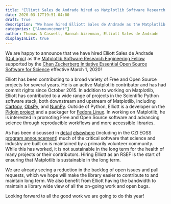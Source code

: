 ```yaml
---
title: "Elliott Sales de Andrade hired as Matplotlib Software Research Engineering Fellow"
date: 2020-03-17T19:51-04:00
draft: True
description: "We have hired Elliott Sales de Andrade as the Matplotlib Software Research Engineering Fellow supported by the Chan Zuckerberg Initiative Essential Open Source Software for Science"
categories: ["Announcement"]
author: Thomas A Caswell, Hannah Aizenman, Elliott Sales de Andrade
displayInList: true
---
```



We are happy to announce that we have hired Elliott Sales de Andrade ([QuLogic](https://github.com/QuLogic))
as the [Matplotlib Software Research Engineering
Fellow](https://github.com/matplotlib/CZI_2019-07_mpl) supported by
the [Chan Zuckerberg Initiative Essential Open Source Software for
Science](https://chanzuckerberg.com/eoss/proposals/matplotlib-foundation-of-scientific-visualization-in-python/)
effective March 1, 2020!

Elliott has been contributing to a broad variety of Free and Open
Source projects for several years. He is an active Matplotlib
contributor and has had commit rights since October 2015. In addition
to working on Matplotlib, Elliott has contributed to a wide range of
projects in the Scientific Python software stack, both downstream and
upstream of Matplotlib, including
[Cartopy](https://scitools.org.uk/cartopy/),
[ObsPy](https://obspy.org/), and [NumPy](https://numpy.org/). Outside
of Python, Elliott is a developer on the [Pidgin
project](https://pidgin.im/) and a packager for [Fedora
Linux](https://getfedora.org/). In working on Matplotlib, he is
interested in promoting Free and Open Source software and advancing
science through reproducible workflows and more accessible libraries.

As has been discussed in
[detail](https://www.fordfoundation.org/work/learning/research-reports/roads-and-bridges-the-unseen-labor-behind-our-digital-infrastructure/)
[elsewhere](https://numfocus.org/programs/sustainability)
(including in the CZI EOSS [program
announcement](https://chanzuckerberg.com/rfa/essential-open-source-software-for-science/))
much of the critical software that science and industry are built on
is maintained by a primarily volunteer community. While this has
worked, it is not sustainable in the long term for the health of many
projects or their contributors.  Hiring Elliott as an RSEF is the
start of ensuring that Matplotlib is sustainable in the long term.

We are already seeing a reduction in the backlog of open issues and
pull requests, which we hope will make the library easier to
contribute to and maintain long term. We also benefit from Elliott
having the bandwidth to maintain a library wide view of all the
on-going work and open bugs.


Looking forward to all the good work we are going to do this year!
